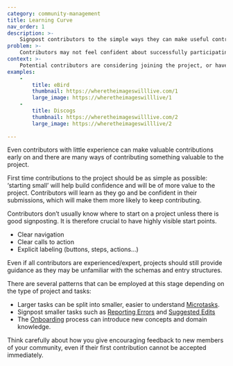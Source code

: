 ```yaml
---
category: community-management
title: Learning Curve
nav_order: 1
description: >-
    Signpost contributors to the simple ways they can make useful contributions immediately, which will help develop their understanding of the project as they go. Have a ‘start small’ philosophy and explain this to the contributors.
problem: >-
    Contributors may not feel confident about successfully participating in your project, especially if they believe that they need some expert knowledge in order to contribute.
context: >-
    Potential contributors are considering joining the project, or have just joined and are trying to understand how to contribute.
examples:
    -
        title: eBird
        thumbnail: https://wheretheimageswilllive.com/1
        large_image: https://wheretheimageswilllive/1
    -
        title: Discogs
        thumbnail: https://wheretheimageswilllive.com/2
        large_image: https://wheretheimageswilllive/2
    
---
```


Even contributors with little experience can make valuable contributions early on and there are many ways of contributing something valuable to the project.

First time contributions to the project should be as simple as possible: ‘starting small’ will help build confidence and will be of more value to the project. Contributors will learn as they go and be confident in their submissions, which will make them more likely to keep contributing.

Contributors don’t usually know where to start on a project unless there is good signposting. It is therefore crucial to have highly visible start points. 

* Clear navigation
* Clear calls to action
* Explicit labeling (buttons, steps, actions…)

Even if all contributors are experienced/expert, projects should still provide guidance as they may be unfamiliar with the schemas and entry structures.

There are several patterns that can be employed at this stage depending on the type of project and tasks:

* Larger tasks can be split into smaller, easier to understand <span style="text-decoration:underline;">Microtasks</span>.
* Signpost smaller tasks such as <span style="text-decoration:underline;">Reporting Errors</span> and <span style="text-decoration:underline;">Suggested Edits</span>
* The <span style="text-decoration:underline;">Onboarding</span> process can introduce new concepts and domain knowledge. 

Think carefully about how you give encouraging feedback to new members of your community, even if their first contribution cannot be accepted immediately.
